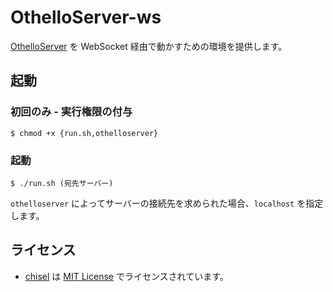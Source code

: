 # OthelloServer-ws
[OthelloServer](https://github.com/pepepper/OthheloServer) を WebSocket 経由で動かすための環境を提供します。

## 起動
### 初回のみ - 実行権限の付与
```
$ chmod +x {run.sh,othelloserver}
```
### 起動
```
$ ./run.sh (宛先サーバー)
```
`othelloserver` によってサーバーの接続先を求められた場合、`localhost` を指定します。

## ライセンス
* [chisel](https://github.com/jpillora/chisel) は [MIT License](https://github.com/jpillora/chisel/blob/master/LICENSE) でライセンスされています。
